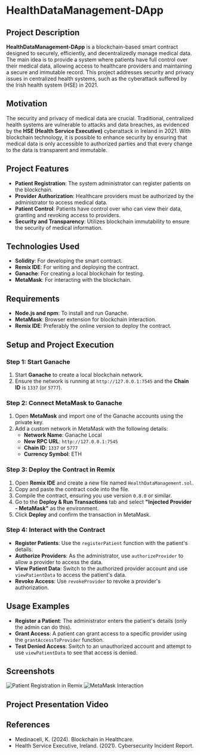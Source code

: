 # HealthDataManagement-DApp

## Project Description

**HealthDataManagement-DApp** is a blockchain-based smart contract designed to securely, efficiently, and decentralizedly manage medical data. The main idea is to provide a system where patients have full control over their medical data, allowing access to healthcare providers and maintaining a secure and immutable record. This project addresses security and privacy issues in centralized health systems, such as the cyberattack suffered by the Irish health system (HSE) in 2021.

## Motivation

The security and privacy of medical data are crucial. Traditional, centralized health systems are vulnerable to attacks and data breaches, as evidenced by the **HSE (Health Service Executive)** cyberattack in Ireland in 2021. With blockchain technology, it is possible to enhance security by ensuring that medical data is only accessible to authorized parties and that every change to the data is transparent and immutable.

## Project Features

- **Patient Registration**: The system administrator can register patients on the blockchain.
- **Provider Authorization**: Healthcare providers must be authorized by the administrator to access medical data.
- **Patient Control**: Patients have control over who can view their data, granting and revoking access to providers.
- **Security and Transparency**: Utilizes blockchain immutability to ensure the security of medical information.

## Technologies Used

- **Solidity**: For developing the smart contract.
- **Remix IDE**: For writing and deploying the contract.
- **Ganache**: For creating a local blockchain for testing.
- **MetaMask**: For interacting with the blockchain.

## Requirements

- **Node.js and npm**: To install and run Ganache.
- **MetaMask**: Browser extension for blockchain interaction.
- **Remix IDE**: Preferably the online version to deploy the contract.

## Setup and Project Execution

### Step 1: Start Ganache

1. Start **Ganache** to create a local blockchain network.
2. Ensure the network is running at `http://127.0.0.1:7545` and the **Chain ID** is `1337` (or `5777`).

### Step 2: Connect MetaMask to Ganache

1. Open **MetaMask** and import one of the Ganache accounts using the private key.
2. Add a custom network in MetaMask with the following details:
   - **Network Name**: Ganache Local
   - **New RPC URL**: `http://127.0.0.1:7545`
   - **Chain ID**: `1337` or `5777`
   - **Currency Symbol**: ETH

### Step 3: Deploy the Contract in Remix

1. Open **Remix IDE** and create a new file named `HealthDataManagement.sol`.
2. Copy and paste the contract code into the file.
3. Compile the contract, ensuring you use version `0.8.0` or similar.
4. Go to the **Deploy & Run Transactions** tab and select **"Injected Provider - MetaMask"** as the environment.
5. Click **Deploy** and confirm the transaction in MetaMask.

### Step 4: Interact with the Contract

- **Register Patients**: Use the `registerPatient` function with the patient's details.
- **Authorize Providers**: As the administrator, use `authorizeProvider` to allow a provider to access the data.
- **View Patient Data**: Switch to the authorized provider account and use `viewPatientData` to access the patient's data.
- **Revoke Access**: Use `revokeProvider` to revoke a provider's authorization.

## Usage Examples

- **Register a Patient**: The administrator enters the patient's details (only the admin can do this).
- **Grant Access**: A patient can grant access to a specific provider using the `grantAccessToProvider` function.
- **Test Denied Access**: Switch to an unauthorized account and attempt to use `viewPatientData` to see that access is denied.

## Screenshots

![Patient Registration in Remix](path/to/screenshot.png)
![MetaMask Interaction](path/to/another-screenshot.png)

## Project Presentation Video

## References

- Medinaceli, K. (2024). Blockchain in Healthcare.
- Health Service Executive, Ireland. (2021). Cybersecurity Incident Report.


